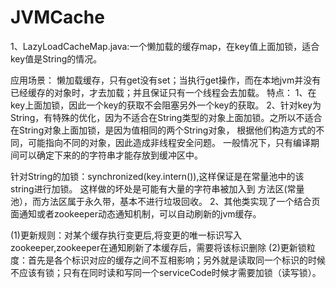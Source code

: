 # JVMCache
1、LazyLoadCacheMap.java:一个懒加载的缓存map，在key值上面加锁，适合key值是String的情况。

应用场景：
懒加载缓存，只有get没有set；当执行get操作，而在本地jvm并没有已经缓存的对象时，才去加载；并且保证只有一个线程会去加载。
特点：
1、在key上面加锁，因此一个key的获取不会阻塞另外一个key的获取。
2、针对key为String，有特殊的优化，因为不适合在String类型的对象上面加锁。之所以不适合在String对象上面加锁，是因为值相同的两个String对象，
根据他们构造方式的不同，可能指向不同的对象，因此造成非线程安全问题。
一般情况下，只有编译期间可以确定下来的的字符串才能存放到缓冲区中。

针对String的加锁：synchronized(key.intern()),这样保证是在常量池中的该string进行加锁。
这样做的坏处是可能有大量的字符串被加入到 方法区(常量池），而方法区属于永久带，基本不进行垃圾回收。
2、其他类实现了一个结合页面通知或者zookeeper动态通知机制，可以自动刷新的jvm缓存。

(1)更新规则：对某个缓存执行变更后,将变更的唯一标识写入zookeeper,zookeeper在通知刷新了本缓存后，需要将该标识删除
(2)更新锁粒度：首先是各个标识对应的缓存之间不互相影响；另外就是读取同一个标识的时候不应该有锁；只有在同时读和写同一个serviceCode时候才需要加锁（读写锁）。
